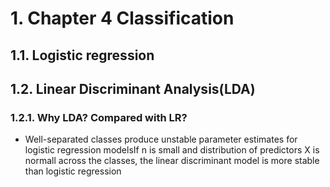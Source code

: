 # 1. Chapter 4 Classification

## 1.1. Logistic regression

## 1.2. Linear Discriminant Analysis(LDA)

### 1.2.1. Why LDA? Compared with LR?

- Well-separated classes produce unstable parameter estimates for logistic regression modelsIf n is small and distribution of predictors X is normall across the classes, the linear discriminant model is more stable than logistic regression
